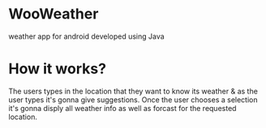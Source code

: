 # WooWeather
weather app for android developed using Java

<h1> How it works? </h1>
The users types in the location that they want to know its weather & as the user types it's gonna give suggestions. Once the user chooses a selection it's gonna disply all weather info as well as forcast for the requested location.
